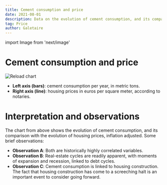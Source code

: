 ```yaml
---
title: Cement consumption and price
date: 2021-08-01
description: Data on the evolution of cement consumption, and its comparison with the evolution of housing prices — inflation adjusted —. Both historically highly correlated variables.
tag: Price
author: Galetaire
---
```


import Image from 'next/image'

# Cement consumption and price

<Image
  src="/images/cement.png"
  alt="Reload chart"
  width={1183}
  height={541}
  priority
  className="next-image"
/>

- **Left axis (bars)**: cement consumption per year, in metric tons.
- **Right axis (line)**: housing prices in euros per square meter, according to notaries.

# Interpretation and observations

The chart from above shows the evolution of cement consumption, and its comparison with the evolution of housing prices, inflation adjusted. Some brief observations:

- **Observation A**: Both are historically highly correlated variables.
- **Observation B**: Real-estate cycles are readily apparent, with moments of expansion and recession, linked to debt cycles.
- **Observation C**: Cement consumption is linked to housing construction. The fact that housing construction has come to a screeching halt is an important event to consider going forward.
